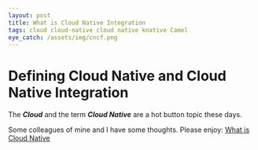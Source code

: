 ```yaml
---
layout: post
title: What is Cloud Native Integration
tags: cloud cloud-native cloud native knative Camel 
eye_catch: /assets/img/cncf.png
---
```


# Defining Cloud Native and Cloud Native Integration

The ***Cloud*** and the term ***Cloud Native*** are a hot button topic these days. 

Some colleagues of mine and I have some thoughts. Please enjoy: 
[What is Cloud Native](https://github.com/rh-ei-stp/cloud-native-integration/blob/master/README.md)